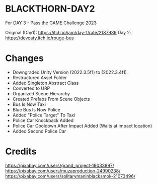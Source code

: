 # BLACKTHORN-DAY2
 For DAY 3 - Pass the GAME Challenge 2023

 Original (Day1): https://itch.io/jam/day-1/rate/2187939
 Day 2: https://devcaty.itch.io/rouge-bus


# Changes
 - Downgraded Unity Version (2022.3.5f1) to (2022.3.4f1)
 - Restructured Asset Folder
 - Added Singleton Abstract Class
 - Converted to URP
 - Organized Scene Hierarchy
 - Created Prefabs From Scene Objects
 - Bus Is Now Taxi
 - Blue Bus Is Now Police
 - Added "Police Target" To Taxi
 - Police Car Knockback Added
 - Police Car Cooldown After Impact Added (Waits at impact location)
 - Added Second Police Car



# Credits
https://pixabay.com/users/grand_project-19033897/
https://pixabay.com/users/muzaproduction-24990238/
https://pixabay.com/users/solitarymaninblacksmok-21073496/